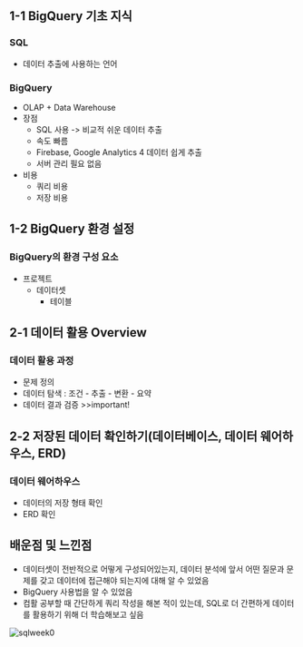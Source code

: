 ## 1-1 BigQuery 기초 지식

### SQL
- 데이터 추출에 사용하는 언어

### BigQuery
- OLAP + Data Warehouse
- 장점
    - SQL 사용 -> 비교적 쉬운 데이터 추출
    - 속도 빠름
    - Firebase, Google Analytics 4 데이터 쉽게 추출
    - 서버 관리 필요 없음
- 비용
    - 쿼리 비용
    - 저장 비용

## 1-2 BigQuery 환경 설정

### BigQuery의 환경 구성 요소
- 프로젝트
    - 데이터셋
        - 테이블


## 2-1 데이터 활용 Overview

### 데이터 활용 과정
- 문제 정의
- 데이터 탐색 : 조건 - 추출 - 변환 - 요약
- 데이터 결과 검증 >>important!

## 2-2 저장된 데이터 확인하기(데이터베이스, 데이터 웨어하우스, ERD)

### 데이터 웨어하우스
- 데이터의 저장 형태 확인
- ERD 확인

## 배운점 및 느낀점
- 데이터셋이 전반적으로 어떻게 구성되어있는지, 데이터 분석에 앞서 어떤 질문과 문제를 갖고 데이터에 접근해야 되는지에 대해 알 수 있었음
- BigQuery 사용법을 알 수 있었음
- 컴활 공부할 때 간단하게 쿼리 작성을 해본 적이 있는데, SQL로 더 간편하게 데이터를 활용하기 위해 더 학습해보고 싶음

![sqlweek0](https://github.com/user-attachments/assets/550d36ac-230c-41c6-8f39-640050b302e3)
